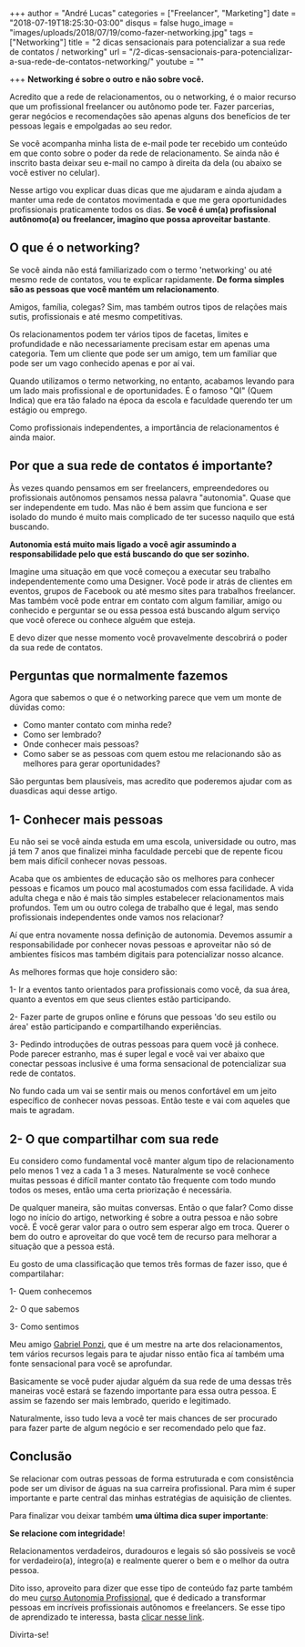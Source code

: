 +++
author = "André Lucas"
categories = ["Freelancer", "Marketing"]
date = "2018-07-19T18:25:30-03:00"
disqus = false
hugo_image = "images/uploads/2018/07/19/como-fazer-networking.jpg"
tags = ["Networking"]
title = "2 dicas sensacionais para potencializar a sua rede de contatos / networking"
url = "/2-dicas-sensacionais-para-potencializar-a-sua-rede-de-contatos-networking/"
youtube = ""

+++
**Networking é sobre o outro e não sobre você.**

Acredito que a rede de relacionamentos, ou o networking, é o maior recurso que um profissional freelancer ou autônomo pode ter. Fazer parcerias, gerar negócios e recomendações são apenas alguns dos benefícios de ter pessoas legais e empolgadas ao seu redor.

Se você acompanha minha lista de e-mail pode ter recebido um conteúdo em que conto sobre o poder da rede de relacionamento. Se ainda não é inscrito basta deixar seu e-mail no campo à direita da dela (ou abaixo se você estiver no celular).

Nesse artigo vou explicar duas dicas que me ajudaram e ainda ajudam a manter uma rede de contatos movimentada e que me gera oportunidades profissionais praticamente todos os dias. **Se você é um(a) profissional autônomo(a) ou freelancer, imagino que possa aproveitar bastante**.

## O que é o networking?

Se você ainda não está familiarizado com o termo 'networking' ou até mesmo rede de contatos, vou te explicar rapidamente. **De forma simples são as pessoas que você mantém um relacionamento**.

Amigos, família, colegas? Sim, mas também outros tipos de relações mais sutis, profissionais e até mesmo competitivas.

Os relacionamentos podem ter vários tipos de facetas, limites e profundidade e não necessariamente precisam estar em apenas uma categoria. Tem um cliente que pode ser um amigo, tem um familiar que pode ser um vago conhecido apenas e por aí vai.

Quando utilizamos o termo networking, no entanto, acabamos levando para um lado mais profissional e de oportunidades. É o famoso "QI" (Quem Indica) que era tão falado na época da escola e faculdade querendo ter um estágio ou emprego.

Como profissionais independentes, a importância de relacionamentos é ainda maior.

## Por que a sua rede de contatos é importante?

Às vezes quando pensamos em ser freelancers, empreendedores ou profissionais autônomos pensamos nessa palavra "autonomia". Quase que ser independente em tudo. Mas não é bem assim que funciona e ser isolado do mundo é muito mais complicado de ter sucesso naquilo que está buscando.

**Autonomia está muito mais ligado a você agir assumindo a responsabilidade pelo que está buscando do que ser sozinho.**

Imagine uma situação em que você começou a executar seu trabalho independentemente como uma Designer. Você pode ir atrás de clientes em eventos, grupos de Facebook ou até mesmo sites para trabalhos freelancer. Mas também você pode entrar em contato com algum familiar, amigo ou conhecido e perguntar se ou essa pessoa está buscando algum serviço que você oferece ou conhece alguém que esteja.

E devo dizer que nesse momento você provavelmente descobrirá o poder da sua rede de contatos.

## Perguntas que normalmente fazemos

Agora que sabemos o que é o networking parece que vem um monte de dúvidas como:

* Como manter contato com minha rede?
* Como ser lembrado?
* Onde conhecer mais pessoas?
* Como saber se as pessoas com quem estou me relacionando são as melhores para gerar oportunidades?

São perguntas bem plausíveis, mas acredito que poderemos ajudar com as duasdicas aqui desse artigo.

## 1- Conhecer mais pessoas

Eu não sei se você ainda estuda em uma escola, universidade ou outro, mas já tem 7 anos que finalizei minha faculdade percebi que de repente ficou bem mais difícil conhecer novas pessoas.

Acaba que os ambientes de educação são os melhores para conhecer pessoas e ficamos um pouco mal acostumados com essa facilidade. A vida adulta chega e não é mais tão simples estabelecer relacionamentos mais profundos. Tem um ou outro colega de trabalho que é legal, mas sendo profissionais independentes onde vamos nos relacionar?

Aí que entra novamente nossa definição de autonomia. Devemos assumir a responsabilidade por conhecer novas pessoas e aproveitar não só de ambientes físicos mas também digitais para potencializar nosso alcance.

As melhores formas que hoje considero são:

1- Ir a eventos tanto orientados para profissionais como você, da sua área, quanto a eventos em que seus clientes estão participando.

2- Fazer parte de grupos online e fóruns que pessoas 'do seu estilo ou área' estão participando e compartilhando experiências.

3- Pedindo introduções de outras pessoas para quem você já conhece. Pode parecer estranho, mas é super legal e você vai ver abaixo que conectar pessoas inclusive é uma forma sensacional de potencializar sua rede de contatos.

No fundo cada um vai se sentir mais ou menos confortável em um jeito específico de conhecer novas pessoas. Então teste e vai com aqueles que mais te agradam.

## 2- O que compartilhar com sua rede

Eu considero como fundamental você manter algum tipo de relacionamento pelo menos 1 vez a cada 1 a 3 meses. Naturalmente se você conhece muitas pessoas é difícil manter contato tão frequente com todo mundo todos os meses, então uma certa priorização é necessária.

De qualquer maneira, são muitas conversas. Então o que falar? Como disse logo no início do artigo, networking é sobre a outra pessoa e não sobre você. É você gerar valor para o outro sem esperar algo em troca. Querer o bem do outro e aproveitar do que você tem de recurso para melhorar a situação que a pessoa está.

Eu gosto de uma classificação que temos três formas de fazer isso, que é compartilahar:

1- Quem conhecemos

2- O que sabemos

3- Como sentimos

Meu amigo [Gabriel Ponzi](https://gabrielponzi.com/), que é um mestre na arte dos relacionamentos, tem vários recursos legais para te ajudar nisso então fica aí também uma fonte sensacional para você se aprofundar.

Basicamente se você puder ajudar alguém da sua rede de uma dessas três maneiras você estará se fazendo importante para essa outra pessoa. E assim se fazendo ser mais lembrado, querido e legitimado.

Naturalmente, isso tudo leva a você ter mais chances de ser procurado para fazer parte de algum negócio e ser recomendado pelo que faz.

## Conclusão

Se relacionar com outras pessoas de forma estruturada e com consistência pode ser um divisor de águas na sua carreira profissional. Para mim é super importante e parte central das minhas estratégias de aquisição de clientes.

Para finalizar vou deixar também **uma última dica super importante**: 

**Se relacione com integridade**!

Relacionamentos verdadeiros, duradouros e legais só são possíveis se você for verdadeiro(a), íntegro(a) e realmente querer o bem e o melhor da outra pessoa.

Dito isso, aproveito para dizer que esse tipo de conteúdo faz parte também do meu [curso Autonomia Profissional](https://www.autonomiaprofissional.com/), que é dedicado a transformar pessoas em incríveis profissionais autônomos e freelancers. Se esse tipo de aprendizado te interessa, basta [clicar nesse link](https://www.autonomiaprofissional.com/).

Divirta-se!